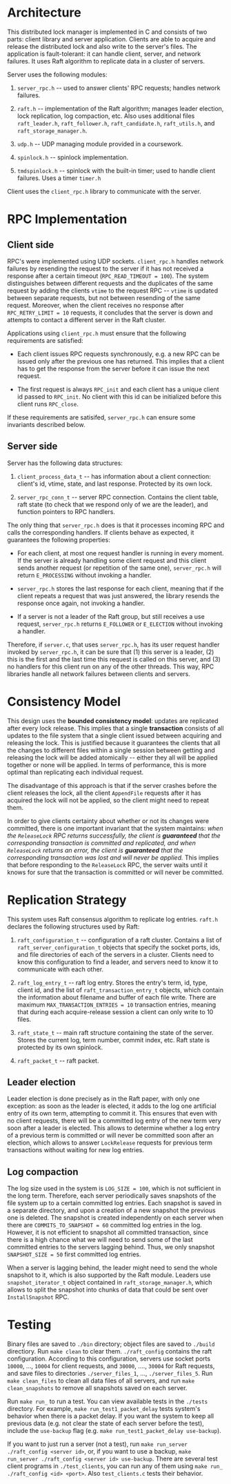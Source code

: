 # Architecture

This distributed lock manager is implemented in C and consists of two
parts: client library and server application. Clients are able to
acquire and release the distributed lock and also write to the server's
files. The application is fault-tolerant: it can handle client, server,
and network failures. It uses Raft algorithm to replicate data in a
cluster of servers.

Server uses the following modules:

1.  `server_rpc.h` -- used to answer clients' RPC requests; handles
    network failures.

2.  `raft.h` -- implementation of the Raft algorithm; manages leader
    election, lock replication, log compaction, etc. Also uses
    additional files `raft_leader.h`, `raft_follower.h`,
    `raft_candidate.h`, `raft_utils.h`, and `raft_storage_manager.h`.

3.  `udp.h` -- UDP managing module provided in a coursework.

4.  `spinlock.h` -- spinlock implementation.

5.  `tmdspinlock.h` -- spinlock with the built-in timer; used to handle
    client failures. Uses a timer `timer.h`

Client uses the `client_rpc.h` library to communicate with the server.

# RPC Implementation

## Client side

RPC's were implemented using UDP sockets. `client_rpc.h` handles network
failures by resending the request to the server if it has not received a
response after a certain timeout (`RPC_READ_TIMEOUT = 100`). The system
distinguishes between different requests and the duplicates of the same
request by adding the clients `vtime` to the request RPC -- `vtime` is
updated between separate requests, but not between resending of the same
request. Moreover, when the client receives no response after
`RPC_RETRY_LIMIT = 10` requests, it concludes that the server is down
and attempts to contact a different server in the Raft cluster.

Applications using `client_rpc.h` must ensure that the following
requirements are satisfied:

-   Each client issues RPC requests synchronously, e.g. a new RPC can be
    issued only after the previous one has returned. This implies that a
    client has to get the response from the server before it can issue
    the next request.

-   The first request is always `RPC_init` and each client has a unique
    client id passed to `RPC_init`. No client with this id can be
    initialized before this client runs `RPC_close`.

If these requirements are satisifed, `server_rpc.h` can ensure some
invariants described below.

## Server side

Server has the following data structures:

1.  `client_process_data_t` -- has information about a client
    connection: client's id, vtime, state, and last response. Protected
    by its own lock.

2.  `server_rpc_conn_t` -- server RPC connection. Contains the client
    table, raft state (to check that we respond only of we are the
    leader), and function pointers to RPC handlers.

The only thing that `server_rpc.h` does is that it processes incoming
RPC and calls the corresponding handlers. If clients behave as expected,
it guarantees the following properties:

-   For each client, at most one request handler is running in every
    moment. If the server is already handling some client request and
    this client sends another request (or repetition of the same one),
    `server_rpc.h` will return `E_PROCESSING` without invoking a
    handler.

-   `server_rpc.h` stores the last response for each client, meaning
    that if the client repeats a request that was just answered, the
    library resends the response once again, not invoking a handler.

-   If a server is not a leader of the Raft group, but still receives a
    use request, `server_rpc.h` returns `E_FOLLOWER` or `E_ELECTION`
    without invoking a handler.

Therefore, if `server.c`, that uses `server_rpc.h`, has its user request
handler invoked by `server_rpc.h`, it can be sure that (1) this server
is a leader, (2) this is the first and the last time this request is
called on this server, and (3) no handlers for this client run on any of
the other threads. This way, RPC libraries handle all network failures
between clients and servers.

# Consistency Model

This design uses the **bounded consistency model**: updates are
replicated after every lock release. This implies that a single
**transaction** consists of all updates to the file system that a single
client issued between acquiring and releasing the lock. This is
justified because it guarantees the clients that all the changes to
different files within a single session between getting and releasing
the lock will be added atomically -- either they all will be applied
together or none will be applied. In terms of performance, this is more
optimal than replicating each individual request.

The disadvantage of this approach is that if the server crashes before
the client releases the lock, all the client `AppendFile` requests after
it has acquired the lock will not be applied, so the client might need
to repeat them.

In order to give clients certainty about whether or not its changes were
committed, there is one important invariant that the system maintains:
*when the `ReleaseLock` RPC returns successfully, the client is
**guaranteed** that the corresponding transaction is committed and
replicated, and when `ReleaseLock` returns an error, the client is
**guaranteed** that the corresponding transaction was lost and will
never be applied.* This implies that before responding to the
`ReleaseLock` RPC, the server waits until it knows for sure that the
transaction is committed or will never be committed.

# Replication Strategy

This system uses Raft consensus algorithm to replicate log entries.
`raft.h` declares the following structures used by Raft:

1.  `raft_configuration_t` -- configuration of a raft cluster. Contains
    a list of `raft_server_configuration_t` objects that specify the
    socket ports, ids, and file directories of each of the servers in a
    cluster. Clients need to know this configuration to find a leader,
    and servers need to know it to communicate with each other.

2.  `raft_log_entry_t` -- raft log entry. Stores the entry's term, id,
    type, client id, and the list of `raft_transaction_entry_t` objects,
    which contain the information about filename and buffer of each file
    write. There are maximum `MAX_TRANSACTION_ENTRIES = 10` transaction
    entries, meaning that during each acquire-release session a client
    can only write to 10 files.

3.  `raft_state_t` -- main raft structure containing the state of the
    server. Stores the current log, term number, commit index, etc. Raft
    state is protected by its own spinlock.

4.  `raft_packet_t` -- raft packet.

## Leader election

Leader election is done precisely as in the Raft paper, with only one
exception: as soon as the leader is elected, it adds to the log one
artificial entry of its own term, attempting to commit it. This ensures
that even with no client requests, there will be a committed log entry
of the new term very soon after a leader is elected. This allows to
determine whether a log entry of a previous term is committed or will
never be committed soon after an election, which allows to answer
`LockRelease` requests for previous term transactions without waiting
for new log entries.

## Log compaction

The log size used in the system is `LOG_SIZE = 100`, which is not
sufficient in the long term. Therefore, each server periodically saves
snapshots of the file system up to a certain committed log entries. Each
snapshot is saved in a separate directory, and upon a creation of a new
snapshot the previous one is deleted. The snapshot is created
independently on each server when there are `COMMITS_TO_SNAPSHOT = 60`
committed log entries in the log. However, it is not efficient to
snapshot all committed transaction, since there is a high chance what we
will need to send some of the last committed entries to the servers
lagging behind. Thus, we only snapshot `SNAPSHOT_SIZE = 50` first
committed log entries.

When a server is lagging behind, the leader might need to send the whole
snapshot to it, which is also supported by the Raft module. Leaders use
`snapshot_iterator_t` object contained in `raft_storage_manager.h`,
which allows to split the snapshot into chunks of data that could be
sent over `InstallSnapshot` RPC.

# Testing

Binary files are saved to `./bin` directory; object files are saved to
`./build` directiory. Run `make clean` to clear them. `./raft_config`
contains the raft configuration. According to this configuration,
servers use socket ports `10000`, \..., `10004` for client requests, and
`30000`, \...., `30004` for Raft requests, and save files to directories
`./server_files_1`, \..., `./server_files_5`. Run `make clean_files` to
clean all data files of all servers, and run `make clean_snapshots` to
remove all snapshots saved on each server.

Run `make run_` to run a test. You can view available tests in the
`./tests` directory. For example, `make run_test1_packet_delay` tests
system's behavior when there is a packet delay. If you want the system
to keep all previous data (e.g. not clear the state of each server
before the test), include the `use-backup` flag (e.g.
`make run_test1_packet_delay use-backup`).

If you want to just run a server (not a test), run
`make run_server ./raft_config <server id>`, or, if you want to use a
backup, `make run_server ./raft_config <server id> use-backup`. There
are several test client programs in `./test_clients`, you can run any of
them using `make run_ ./raft_config <id> <port>`. Also `test_clients.c`
tests their behavior.
